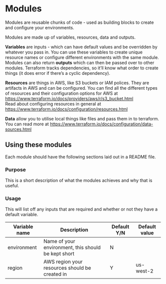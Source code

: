 # Modules

Modules are reusable chunks of code - used as building blocks to create and configure your environments. 

Modules are made up of variables, resources, data and outputs. 

**Variables** are inputs - which can have default values and be overridden by whatever you pass in. You can use these variables to create unique resource names or configure different environments with the same module.
Modules can also return **outputs** which can then be passed over to other modules. Terraform tracks dependencies, so it’ll know what order to create things (it does error if there’s a cyclic dependency).

**Resources** are things in AWS, like S3 buckets or IAM polices. They are artifacts in AWS and can be configured. You can find all the different types of resources and their configuration options for AWS at https://www.terraform.io/docs/providers/aws/r/s3_bucket.html  
Read about configuring resources in general at https://www.terraform.io/docs/configuration/resources.html 

**Data** allow you to utilise local things like files and pass them in to terraform. You can read more at https://www.terraform.io/docs/configuration/data-sources.html

## Using these modules

Each module should have the following sections laid out in a README file.

### Purpose
This is a short description of what the modules achieves and why that is useful.

### Usage
This will list off any inputs that are required and whether or not they have a default variable. 

| Variable name | Description | Default Y/N | Default value|
|---------------|-------------|-------------|--------------|
| environment | Name of your environment, this should be kept short | N | |
|  region | AWS region your resources should be created in  | Y | us-west-2 |
